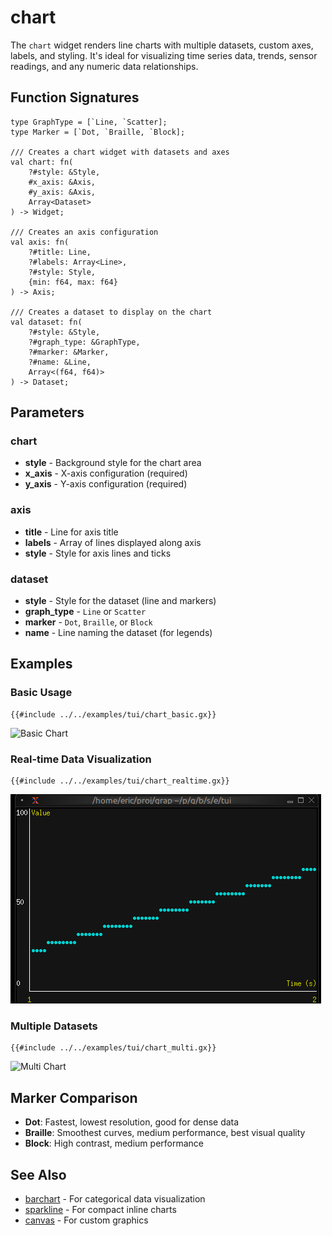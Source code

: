 # chart

The `chart` widget renders line charts with multiple datasets, custom axes, labels, and styling. It's ideal for visualizing time series data, trends, sensor readings, and any numeric data relationships.

## Function Signatures

```
type GraphType = [`Line, `Scatter];
type Marker = [`Dot, `Braille, `Block];

/// Creates a chart widget with datasets and axes
val chart: fn(
    ?#style: &Style,
    #x_axis: &Axis,
    #y_axis: &Axis,
    Array<Dataset>
) -> Widget;

/// Creates an axis configuration
val axis: fn(
    ?#title: Line,
    ?#labels: Array<Line>,
    ?#style: Style,
    {min: f64, max: f64}
) -> Axis;

/// Creates a dataset to display on the chart
val dataset: fn(
    ?#style: &Style,
    ?#graph_type: &GraphType,
    ?#marker: &Marker,
    ?#name: &Line,
    Array<(f64, f64)>
) -> Dataset;
```

## Parameters

### chart
- **style** - Background style for the chart area
- **x_axis** - X-axis configuration (required)
- **y_axis** - Y-axis configuration (required)

### axis
- **title** - Line for axis title
- **labels** - Array of lines displayed along axis
- **style** - Style for axis lines and ticks

### dataset
- **style** - Style for the dataset (line and markers)
- **graph_type** - `Line` or `Scatter`
- **marker** - `Dot`, `Braille`, or `Block`
- **name** - Line naming the dataset (for legends)

## Examples

### Basic Usage

```graphix
{{#include ../../examples/tui/chart_basic.gx}}
```

![Basic Chart](./media/chart_basic.png)

### Real-time Data Visualization

```graphix
{{#include ../../examples/tui/chart_realtime.gx}}
```

![Real Time Chart](./media/chart_realtime.gif)

### Multiple Datasets

```graphix
{{#include ../../examples/tui/chart_multi.gx}}
```

![Multi Chart](./media/chart_multi.png)


## Marker Comparison

- **Dot**: Fastest, lowest resolution, good for dense data
- **Braille**: Smoothest curves, medium performance, best visual quality
- **Block**: High contrast, medium performance

## See Also

- [barchart](barchart.md) - For categorical data visualization
- [sparkline](sparkline.md) - For compact inline charts
- [canvas](canvas.md) - For custom graphics
